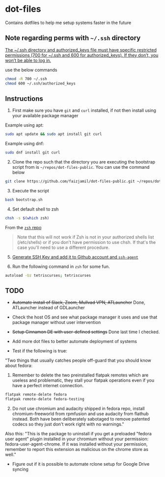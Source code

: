 # dot-files

Contains dotfiles to help me setup systems faster in the future

## Note regarding perms with `~/.ssh` directory

[The ~/.ssh directory and authorized_keys file must have specific restricted permissions (700 for ~/.ssh and 600 for authorized_keys). If they don’t, you won’t be able to log in.](https://docs.digitalocean.com/products/droplets/how-to/add-ssh-keys/to-existing-droplet/#manually)

use the below commands

```sh
chmod -R 700 ~/.ssh
chmod 600 ~/.ssh/authorized_keys
```

## Instructions

1. First make sure you have `git` and `curl` installed, if not then install using your available package manager

Example using apt:

```sh
sudo apt update && sudo apt install git curl
```

Example using dnf:

```sh
sudo dnf install git curl
```

2. Clone the repo such that the directory you are executing the bootstrap script from is `~/repos/dot-files-public`. You can use the command below

```sh
git clone https://github.com/faizjamil/dot-files-public.git ~/repos/dot-files-public
```

3. Execute the script

```sh
bash bootstrap.sh
```

4. Set default shell to zsh

```sh
chsh -s $(which zsh)
```

From the [`zsh` repo](https://github.com/ohmyzsh/ohmyzsh/wiki/Installing-ZSH)
> Note that this will not work if Zsh is not in your authorized shells list (/etc/shells) or if you don't have permission to use chsh. If that's the case you'll need to use a different procedure.

5. [Generate SSH Key and add it to Github account and `ssh-agent`](https://docs.github.com/en/authentication/connecting-to-github-with-ssh/generating-a-new-ssh-key-and-adding-it-to-the-ssh-agent?platform=linux)

5. Run the following command in `zsh` for some fun.

```sh
autoload -Uz tetriscurses; tetriscurses
```

## TODO

* ~~Automate install of Slack, Zoom, Mullvad VPN, ATLauncher~~ Done, ATLauncher instead of GDLauncher

* Check the host OS and see what package manager it uses and use that package manager without user intervention

* ~~Setup Cinnamon DE with user-defined settings~~ Done last time I checked.

* Add more dot files to better automate deployment of systems
* Test if the following is true:

"Two things that usually catches people off-guard that you should know about fedora:

1. Remember to delete the two preinstalled flatpak remotes which are useless and problematic, they stall your flatpak operations even if you have a perfect internet connection.

```sh
flatpak remote-delete fedora
flatpak remote-delete fedora-testing 
```

2. Do not use chromium and audacity shipped in fedora repo, install chromium-freeworld from rpmfusion and use audacity from flathub instead. Both have been deliberately sabotaged to remove patented codecs so they just don't work right with no warnings."

Also this:
"This is the package to uninstall if you get a preloaded "fedora user agent" plugin installed in your chromium without your permission: fedora-user-agent-chrome. If it was installed without your permission, remember to report this extension as malicious on the chrome store as well."

* Figure out if it is possible to automate rclone setup for Google Drive syncing
